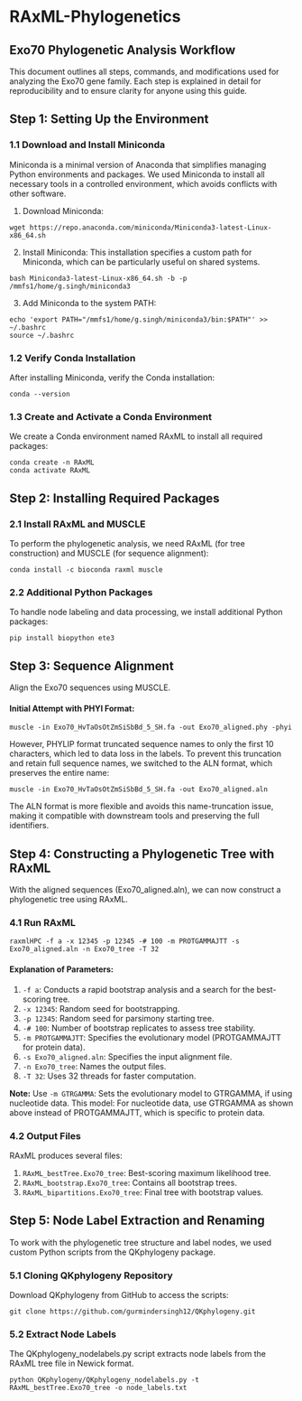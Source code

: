 # RAxML-Phylogenetics

## Exo70 Phylogenetic Analysis Workflow

This document outlines all steps, commands, and modifications used for analyzing the Exo70 gene family. Each step is explained in detail for reproducibility and to ensure clarity for anyone using this guide.

## Step 1: Setting Up the Environment

### 1.1 Download and Install Miniconda

Miniconda is a minimal version of Anaconda that simplifies managing Python environments and packages. We used Miniconda to install all necessary tools in a controlled environment, which avoids conflicts with other software.

1. Download Miniconda:
```
wget https://repo.anaconda.com/miniconda/Miniconda3-latest-Linux-x86_64.sh
```

2. Install Miniconda: This installation specifies a custom path for Miniconda, which can be particularly useful on shared systems.
```
bash Miniconda3-latest-Linux-x86_64.sh -b -p /mmfs1/home/g.singh/miniconda3

```

3. Add Miniconda to the system PATH:
```
echo 'export PATH="/mmfs1/home/g.singh/miniconda3/bin:$PATH"' >> ~/.bashrc
source ~/.bashrc
```

### 1.2 Verify Conda Installation
After installing Miniconda, verify the Conda installation:
```
conda --version
```

### 1.3 Create and Activate a Conda Environment
We create a Conda environment named RAxML to install all required packages:
```
conda create -n RAxML
conda activate RAxML
```


## Step 2: Installing Required Packages

### 2.1 Install RAxML and MUSCLE

To perform the phylogenetic analysis, we need RAxML (for tree construction) and MUSCLE (for sequence alignment):

```
conda install -c bioconda raxml muscle
```

### 2.2 Additional Python Packages

To handle node labeling and data processing, we install additional Python packages:

```
pip install biopython ete3
```

## Step 3: Sequence Alignment

Align the Exo70 sequences using MUSCLE.

#### Initial Attempt with PHYI Format:

```
muscle -in Exo70_HvTaOsOtZmSiSbBd_5_SH.fa -out Exo70_aligned.phy -phyi
```

However, PHYLIP format truncated sequence names to only the first 10 characters, which led to data loss in the labels. To prevent this truncation and retain full sequence names, we switched to the ALN format, which preserves the entire name:

```
muscle -in Exo70_HvTaOsOtZmSiSbBd_5_SH.fa -out Exo70_aligned.aln
```
The ALN format is more flexible and avoids this name-truncation issue, making it compatible with downstream tools and preserving the full identifiers.

## Step 4: Constructing a Phylogenetic Tree with RAxML
With the aligned sequences (Exo70_aligned.aln), we can now construct a phylogenetic tree using RAxML.
### 4.1 Run RAxML
```
raxmlHPC -f a -x 12345 -p 12345 -# 100 -m PROTGAMMAJTT -s Exo70_aligned.aln -n Exo70_tree -T 32
```
#### Explanation of Parameters:

1. `-f a`: Conducts a rapid bootstrap analysis and a search for the best-scoring tree.
2. `-x 12345`: Random seed for bootstrapping.
3. `-p 12345`: Random seed for parsimony starting tree.
4. `-# 100`: Number of bootstrap replicates to assess tree stability.
5. `-m PROTGAMMAJTT`: Specifies the evolutionary model (PROTGAMMAJTT for protein data).
6. `-s Exo70_aligned.aln`: Specifies the input alignment file.
7. `-n Exo70_tree`: Names the output files.
8. `-T 32`: Uses 32 threads for faster computation.

<b>Note:</b> Use `-m GTRGAMMA`: Sets the evolutionary model to GTRGAMMA, if using nucleotide data. This model:
For nucleotide data, use GTRGAMMA as shown above instead of PROTGAMMAJTT, which is specific to protein data.


### 4.2 Output Files

RAxML produces several files:
1. `RAxML_bestTree.Exo70_tree`: Best-scoring maximum likelihood tree.
2. `RAxML_bootstrap.Exo70_tree`: Contains all bootstrap trees.
3. `RAxML_bipartitions.Exo70_tree`: Final tree with bootstrap values.

## Step 5: Node Label Extraction and Renaming

To work with the phylogenetic tree structure and label nodes, we used custom Python scripts from the QKphylogeny package.

### 5.1 Cloning QKphylogeny Repository

Download QKphylogeny from GitHub to access the scripts:

```
git clone https://github.com/gurmindersingh12/QKphylogeny.git
```

### 5.2 Extract Node Labels

The QKphylogeny_nodelabels.py script extracts node labels from the RAxML tree file in Newick format.
```
python QKphylogeny/QKphylogeny_nodelabels.py -t RAxML_bestTree.Exo70_tree -o node_labels.txt
```







